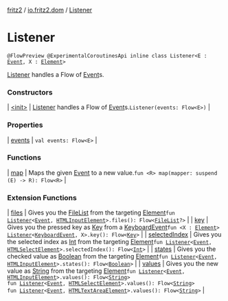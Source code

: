 [fritz2](../../index.md) / [io.fritz2.dom](../index.md) / [Listener](./index.md)

# Listener

`@FlowPreview @ExperimentalCoroutinesApi inline class Listener<E : `[`Event`](https://kotlinlang.org/api/latest/jvm/stdlib/org.w3c.dom.events/-event/index.html)`, X : `[`Element`](https://kotlinlang.org/api/latest/jvm/stdlib/org.w3c.dom/-element/index.html)`>`

[Listener](./index.md) handles a Flow of [Event](https://kotlinlang.org/api/latest/jvm/stdlib/org.w3c.dom.events/-event/index.html)s.

### Constructors

| [&lt;init&gt;](-init-.md) | [Listener](./index.md) handles a Flow of [Event](https://kotlinlang.org/api/latest/jvm/stdlib/org.w3c.dom.events/-event/index.html)s.`Listener(events: Flow<E>)` |

### Properties

| [events](events.md) | `val events: Flow<E>` |

### Functions

| [map](map.md) | Maps the given [Event](https://kotlinlang.org/api/latest/jvm/stdlib/org.w3c.dom.events/-event/index.html) to a new value.`fun <R> map(mapper: suspend (E) -> R): Flow<R>` |

### Extension Functions

| [files](../files.md) | Gives you the [FileList](https://kotlinlang.org/api/latest/jvm/stdlib/org.w3c.files/-file-list/index.html) from the targeting [Element](https://kotlinlang.org/api/latest/jvm/stdlib/org.w3c.dom/-element/index.html)`fun `[`Listener`](./index.md)`<`[`Event`](https://kotlinlang.org/api/latest/jvm/stdlib/org.w3c.dom.events/-event/index.html)`, `[`HTMLInputElement`](https://kotlinlang.org/api/latest/jvm/stdlib/org.w3c.dom/-h-t-m-l-input-element/index.html)`>.files(): Flow<`[`FileList`](https://kotlinlang.org/api/latest/jvm/stdlib/org.w3c.files/-file-list/index.html)`?>` |
| [key](../key.md) | Gives you the pressed key as [Key](../../io.fritz2.dom.html/-key/index.md) from a [KeyboardEvent](https://kotlinlang.org/api/latest/jvm/stdlib/org.w3c.dom.events/-keyboard-event/index.html)`fun <X : `[`Element`](https://kotlinlang.org/api/latest/jvm/stdlib/org.w3c.dom/-element/index.html)`> `[`Listener`](./index.md)`<`[`KeyboardEvent`](https://kotlinlang.org/api/latest/jvm/stdlib/org.w3c.dom.events/-keyboard-event/index.html)`, X>.key(): Flow<`[`Key`](../../io.fritz2.dom.html/-key/index.md)`>` |
| [selectedIndex](../selected-index.md) | Gives you the selected index as [Int](https://kotlinlang.org/api/latest/jvm/stdlib/kotlin/-int/index.html) from the targeting [Element](https://kotlinlang.org/api/latest/jvm/stdlib/org.w3c.dom/-element/index.html)`fun `[`Listener`](./index.md)`<`[`Event`](https://kotlinlang.org/api/latest/jvm/stdlib/org.w3c.dom.events/-event/index.html)`, `[`HTMLSelectElement`](https://kotlinlang.org/api/latest/jvm/stdlib/org.w3c.dom/-h-t-m-l-select-element/index.html)`>.selectedIndex(): Flow<`[`Int`](https://kotlinlang.org/api/latest/jvm/stdlib/kotlin/-int/index.html)`>` |
| [states](../states.md) | Gives you the checked value as [Boolean](https://kotlinlang.org/api/latest/jvm/stdlib/kotlin/-boolean/index.html) from the targeting [Element](https://kotlinlang.org/api/latest/jvm/stdlib/org.w3c.dom/-element/index.html)`fun `[`Listener`](./index.md)`<`[`Event`](https://kotlinlang.org/api/latest/jvm/stdlib/org.w3c.dom.events/-event/index.html)`, `[`HTMLInputElement`](https://kotlinlang.org/api/latest/jvm/stdlib/org.w3c.dom/-h-t-m-l-input-element/index.html)`>.states(): Flow<`[`Boolean`](https://kotlinlang.org/api/latest/jvm/stdlib/kotlin/-boolean/index.html)`>` |
| [values](../values.md) | Gives you the new value as [String](https://kotlinlang.org/api/latest/jvm/stdlib/kotlin/-string/index.html) from the targeting [Element](https://kotlinlang.org/api/latest/jvm/stdlib/org.w3c.dom/-element/index.html)`fun `[`Listener`](./index.md)`<`[`Event`](https://kotlinlang.org/api/latest/jvm/stdlib/org.w3c.dom.events/-event/index.html)`, `[`HTMLInputElement`](https://kotlinlang.org/api/latest/jvm/stdlib/org.w3c.dom/-h-t-m-l-input-element/index.html)`>.values(): Flow<`[`String`](https://kotlinlang.org/api/latest/jvm/stdlib/kotlin/-string/index.html)`>`<br>`fun `[`Listener`](./index.md)`<`[`Event`](https://kotlinlang.org/api/latest/jvm/stdlib/org.w3c.dom.events/-event/index.html)`, `[`HTMLSelectElement`](https://kotlinlang.org/api/latest/jvm/stdlib/org.w3c.dom/-h-t-m-l-select-element/index.html)`>.values(): Flow<`[`String`](https://kotlinlang.org/api/latest/jvm/stdlib/kotlin/-string/index.html)`>`<br>`fun `[`Listener`](./index.md)`<`[`Event`](https://kotlinlang.org/api/latest/jvm/stdlib/org.w3c.dom.events/-event/index.html)`, `[`HTMLTextAreaElement`](https://kotlinlang.org/api/latest/jvm/stdlib/org.w3c.dom/-h-t-m-l-text-area-element/index.html)`>.values(): Flow<`[`String`](https://kotlinlang.org/api/latest/jvm/stdlib/kotlin/-string/index.html)`>` |

